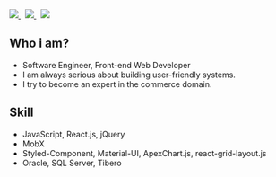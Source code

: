 <div>
    <a href="https://www.linkedin.com/in/donghyun-kim-521247235/">
        <img src="https://img.shields.io/badge/-LinkedIn-blue?style=flat-square&logo=Linkedin&logoColor=white&link=https://www.linkedin.com/in/%EB%8F%99%ED%98%84-%EA%B9%80-521247235/">
    </a>&nbsp;
    <a href="https://www.notion.so/jamesdonghyunkim/_DonghyunKim-bcc26f23239540a9b495996b55467e9f">
        <img src="http://img.shields.io/badge/-Notion-black?style=flat&logo=Notion&link=https://www.notion.so/jamesdonghyunkim/_DonghyunKim-bcc26f23239540a9b495996b55467e9f"/>
    </a>&nbsp;
    <a href="https://instagram.com">
        <img src="http://img.shields.io/badge/-Instagram-black?style=flat&logo=Instagram&link=https://instagram.com/">
    </a>
</div>

## Who i am?
 
- Software Engineer, Front-end Web Developer
- I am always serious about building user-friendly systems.
- I try to become an expert in the commerce domain.

## Skill

- JavaScript, React.js, jQuery
- MobX
- Styled-Component, Material-UI, ApexChart.js, react-grid-layout.js
- Oracle, SQL Server, Tibero
